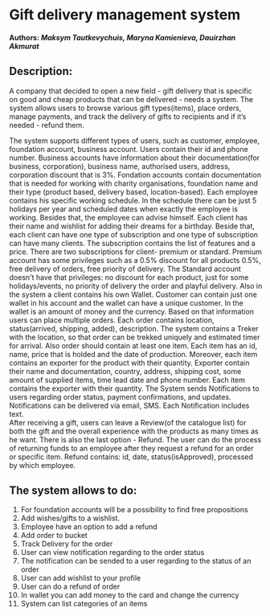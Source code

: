 # Gift delivery management system
#### Authors: _Maksym Tautkevychuis, Maryna Kamienieva, Dauirzhan Akmurat_
## Description:
A company that decided to open a new field - gift delivery that is specific on good and cheap products that can be delivered -  needs a system. The system allows users to browse various gift types(items), place orders, manage payments, and track the delivery of gifts to recipients and if it’s needed - refund them. 

The system supports different types of users, such as customer, employee, foundation account, business account. Users contain their id and phone number. Business accounts have information about their documentation(for business, corporation), business name, authorised users, address, corporation discount that is 3%. Fondation accounts contain documentation that is needed for working with charity organisations, foundation name and their type (product based, delivery based, location-based).  Each employee contains his specific working schedule. In the schedule there can be just 5 holidays per year and scheduled dates when exactly the employee is working. Besides that, the employee can advise himself. 
Each client has their name and wishlist for adding their dreams for a birthday. Beside that, each client can have one type of subscription and one type of subscription can have many clients. The subscription contains the list of features and a price. There are two subscriptions for client- premium or standard. Premium account has some privileges such as a 0.5% discount for all products 0.5%, free delivery of orders, free priority of delivery. The Standard account doesn't have that privileges: no discount for each product, just for some holidays/events, no priority of delivery the order and playful delivery. Also in the system a client contains his own Wallet. Customer can contain just one wallet in his account and the wallet can have a unique customer. In the wallet is an amount of money and the currency. 
Based on that information users can place multiple orders. Each order contains location, status(arrived, shipping, added), description.
The system contains a Treker with the location, so that order can be trekked uniquely and estimated timer for arrival. Also order should contain at least one item. Each item has an id, name, price that is holded and the date of production. Moreover, each item contains an exporter for the product with their quantity. Exporter contain their name and documentation, country, address, shipping cost, some amount of supplied items, time lead date and phone number. Each item contains the exporter with their quantity.
The System sends Notifications to users regarding order status, payment confirmations, and updates. Notifications can be delivered via email, SMS. Each Notification includes text.  
After receiving a gift, users can leave a Review(of the catalogue list)  for both the gift and the overall experience with the products as many times as he want. 
There is also the last option - Refund. The user can do the process of returning funds to an employee after they request a refund for an order or specific item. Refund contains: id, date, status(isApproved), processed by which employee.

## The system allows to do:
1. For foundation accounts will be a possibility to find free propositions
2. Add wishes/gifts to a wishlist.
3. Employee have an option to add a refund
4. Add order to bucket
5. Track Delivery for the order
6. User can view notification regarding to the order status
7. The notification can be sended to a user regarding to the status of an order
8. User can add wishlist to your profile
9. User can do a refund of order
10. In wallet you can add money to the card and change the currency
11. System can list categories of an items
